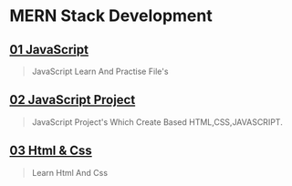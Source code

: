 ﻿# MERN Stack Development
## [01 JavaScript](01-JavaScript/)
> JavaScript Learn And Practise File's

## [02 JavaScript Project](02-JavaScript-Project/)
> JavaScript Project's Which Create Based HTML,CSS,JAVASCRIPT.

## [03 Html & Css](03_Html_Css/)
> Learn Html And Css